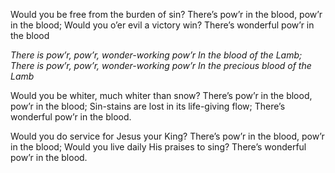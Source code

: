 Would you be free from the burden of sin? 
There’s pow’r in the blood, pow’r in the blood; 
Would you o’er evil a victory win? 
There’s wonderful pow’r in the blood

*There is pow’r, pow’r, wonder-working pow’r* 
*In the blood of the Lamb;* 
*There is pow’r, pow’r, wonder-working pow’r* 
*In the precious blood of the Lamb*

Would you be whiter, much whiter than snow? 
There’s pow’r in the blood, pow’r in the blood; 
Sin-stains are lost in its life-giving flow; 
There’s wonderful pow’r in the blood.

Would you do service for Jesus your King? 
There’s pow’r in the blood, pow’r in the blood; 
Would you live daily His praises to sing? 
There’s wonderful pow’r in the blood.